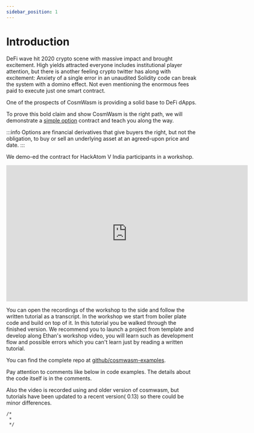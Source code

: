 ```yaml
---
sidebar_position: 1
---
```


# Introduction

DeFi wave hit 2020 crypto scene with massive impact and brought excitement. High yields attracted everyone includes
institutional player attention, but there is another feeling crypto twitter has along with excitement:
Anxiety of a single error in an unaudited Solidity code can break the system with a domino effect. Not even mentioning
the enormous fees paid to execute just one smart contract.

One of the prospects of CosmWasm is providing a solid base to DeFi dApps.

To prove this bold claim and show CosmWasm is the right path, we will demonstrate
a [simple option](https://en.wikipedia.org/wiki/Option_(finance)) contract and teach you along the way.

:::info Options are financial derivatives that give buyers the right, but not the obligation, to buy or sell an
underlying asset at an agreed-upon price and date.
:::

We demo-ed the contract for HackAtom V India participants in a workshop.

<iframe src="https://player.vimeo.com/video/457486858" width="640" height="361" frameborder="0" allow="autoplay; fullscreen" allowfullscreen></iframe>

You can open the recordings of the workshop to the side and follow the written tutorial as a transcript. In the workshop
we start from boiler plate code and build on top of it. In this tutorial you be walked through the finished version. We
recommend you to launch a project from template and develop along Ethan's workshop video, you will learn such as
development flow and possible errors which you can't learn just by reading a written tutorial.

You can find the complete repo at [github/cosmwasm-examples](https://github.com/CosmWasm/cosmwasm-examples).

Pay attention to comments like below in code examples. The details about the code itself is in the comments.

Also the video is recorded using and older version of cosmwasm, but tutorials have been updated to a recent version(
0.13) so there could be minor differences.

```
/*
 *
 */
```
